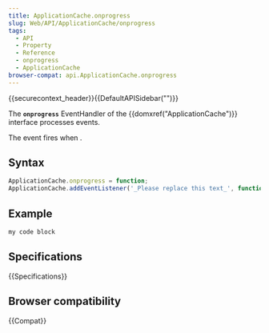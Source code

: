 ```yaml
---
title: ApplicationCache.onprogress
slug: Web/API/ApplicationCache/onprogress
tags:
  - API
  - Property
  - Reference
  - onprogress
  - ApplicationCache
browser-compat: api.ApplicationCache.onprogress
---
```

{{securecontext_header}}{{DefaultAPISidebar("")}}

The **`onprogress`** EventHandler of the {{domxref("ApplicationCache")}} interface processes  events.

The  event fires when .

## Syntax

```js
ApplicationCache.onprogress = function;
ApplicationCache.addEventListener('_Please replace this text_', function);
```

## Example

```js
my code block
```

## Specifications

{{Specifications}}

## Browser compatibility

{{Compat}}

